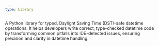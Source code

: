 ```yaml
---
type: Library
---
```


A Python library for typed, Daylight Saving Time (DST)-safe datetime operations. It helps developers write correct, type-checked datetime code by transforming common pitfalls into IDE-detected issues, ensuring precision and clarity in datetime handling.